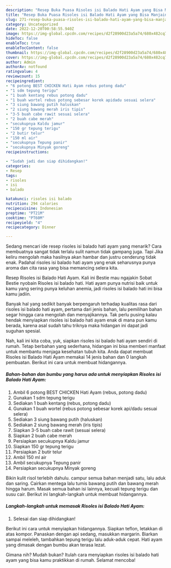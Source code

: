 ```yaml
---
description: "Resep Buka Puasa Risoles isi Balado Hati Ayam yang Bisa Manjain Lidah"
title: "Resep Buka Puasa Risoles isi Balado Hati Ayam yang Bisa Manjain Lidah"
slug: 271-resep-buka-puasa-risoles-isi-balado-hati-ayam-yang-bisa-manjain-lidah
category: Uncategorized
date: 2022-12-20T00:58:55.940Z
image: https://img-global.cpcdn.com/recipes/d2f28900d23a5a74/680x482cq70/risoles-isi-balado-hati-ayam-foto-resep-utama.jpg
hideToc: false
enableToc: true
enableTocContent: false
thumbnail: https://img-global.cpcdn.com/recipes/d2f28900d23a5a74/680x482cq70/risoles-isi-balado-hati-ayam-foto-resep-utama.jpg
cover: https://img-global.cpcdn.com/recipes/d2f28900d23a5a74/680x482cq70/risoles-isi-balado-hati-ayam-foto-resep-utama.jpg
author: Admin
authorAv: notfound
ratingvalue: 4
reviewcount: 15
recipeingredient:
- "6 potong BEST CHICKEN Hati Ayam rebus potong dadu"
- "1 sdm tepung terigu"
- "1 buah kentang rebus potong dadu"
- "1 buah wortel rebus potong sebesar korek apidadu sesuai selera"
- "3 siung bawang putih haluskan"
- "2 siung bawang merah iris tipis"
- "3-5 buah cabe rawit sesuai selera"
- "2 buah cabe merah"
- "secukupnya Kaldu jamur"
- "150 gr tepung terigu"
- "2 butir telur"
- "150 ml air"
- "secukupnya Tepung panir"
- "secukupnya Minyak goreng"
recipeinstructions:

- "Sudah jadi dan siap dihidangkan!"
categories:
- Resep
tags:
- risoles
- isi
- balado

katakunci: risoles isi balado 
nutrition: 294 calories
recipecuisine: Indonesian
preptime: "PT21M"
cooktime: "PT60M"
recipeyield: "4"
recipecategory: Dinner

---
```



Sedang mencari ide resep risoles isi balado hati ayam yang menarik? Cara membuatnya sangat tidak terlalu sulit namun tidak gampang juga. Tapi Jika keliru mengolah maka hasilnya akan hambar dan justru cenderung tidak enak. Padahal risoles isi balado hati ayam yang enak seharusnya punya aroma dan cita rasa yang bisa memancing selera kita.


Resep Risoles isi Balado Hati Ayam. Kali ini Bestie mau ngajakin Sobat Bestie nyobain Risoles isi balado hati. Hati ayam punya nutrisi baik untuk kamu yang sering punya keluhan anemia, jadi risoles isi balado hati ini bisa kamu jadiin.

Banyak hal yang sedikit banyak berpengaruh terhadap kualitas rasa dari risoles isi balado hati ayam, pertama dari jenis bahan, lalu pemilihan bahan segar hingga cara mengolah dan menyajikannya. Tak perlu pusing kalau hendak menyiapkan risoles isi balado hati ayam enak di mana pun kamu berada, karena asal sudah tahu triknya maka hidangan ini dapat jadi suguhan spesial.


Nah, kali ini kita coba, yuk, siapkan risoles isi balado hati ayam sendiri di rumah. Tetap berbahan yang sederhana, hidangan ini bisa memberi manfaat untuk membantu menjaga kesehatan tubuh kita. Anda dapat membuat Risoles isi Balado Hati Ayam memakai 14 jenis bahan dan 0 langkah pembuatan. Berikut ini cara untuk membuat hidangannya.

<!--inarticleads1-->

##### Bahan-bahan dan bumbu yang harus ada untuk menyiapkan Risoles isi Balado Hati Ayam:

1. Ambil 6 potong BEST CHICKEN Hati Ayam (rebus, potong dadu)
1. Gunakan 1 sdm tepung terigu
1. Sediakan 1 buah kentang (rebus, potong dadu)
1. Gunakan 1 buah wortel (rebus potong sebesar korek api/dadu sesuai selera)
1. Sediakan 3 siung bawang putih (haluskan)
1. Sediakan 2 siung bawang merah (iris tipis)
1. Siapkan 3-5 buah cabe rawit (sesuai selera)
1. Siapkan 2 buah cabe merah
1. Persiapkan secukupnya Kaldu jamur
1. Siapkan 150 gr tepung terigu
1. Persiapkan 2 butir telur
1. Ambil 150 ml air
1. Ambil secukupnya Tepung panir
1. Persiapkan secukupnya Minyak goreng


Bikin kulit risol terlebih dahulu. campur semua bahan menjadi satu, lalu aduk dan saring. Cairkan mentega lalu tumis bawang putih dan bawang merah hingga harum. Masak semua bahan isi lainnya, kecuali tepung terigu dan susu cair. Berikut ini langkah-langkah untuk membuat hidangannya. 

<!--inarticleads2-->

##### Langkah-langkah untuk memasak Risoles isi Balado Hati Ayam:


1. Selesai dan siap dihidangkan!

Berikut ini cara untuk menyiapkan hidangannya. Siapkan teflon, letakkan di atas kompor. Panaskan dengan api sedang, masukkan margarin. Biarkan sampai meleleh, tambahkan tepung terigu lalu aduk-aduk cepat. Hati ayam yang dimasak dengan bumbu akan terasa lezat. 

Gimana nih? Mudah bukan? Itulah cara menyiapkan risoles isi balado hati ayam yang bisa kamu praktikkan di rumah. Selamat mencoba!

